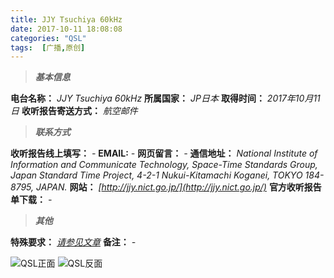 ```yaml
---
title: JJY Tsuchiya 60kHz
date: 2017-10-11 18:08:08
categories: "QSL"
tags:  [广播,原创]
---
```

> ***基本信息***

**电台名称：** *JJY Tsuchiya 60kHz*
**所属国家：** *JP日本*
**取得时间：** *2017年10月11日*
**收听报告寄送方式：** *航空邮件*

<!--more-->

> ***联系方式***

**收听报告线上填写：** *-*
**EMAIL:** *-*
**网页留言：** *-*
**通信地址：** *National Institute of Information and Communicate Technology, Space-Time Standards Group, Japan Standard Time Project, 4-2-1 Nukui-Kitamachi Koganei, TOKYO 184-8795, JAPAN.*
**网站：** *[http://jjy.nict.go.jp/](http://jjy.nict.go.jp/)*
**官方收听报告单下载：** *-*

> ***其他***

**特殊要求：** *[请参见文章](http://blog.love-radio.club/2017/08/01/JJY-Info_20170801/)*
**备注：** *-*

![QSL正面](https://cdn-image.ibcl.us/QSL-JJYTsuchiya60kHz_20171011/1.png "QSL正面")
![QSL反面](https://cdn-image.ibcl.us/QSL-JJYTsuchiya60kHz_20171011/2.png "QSL反面")